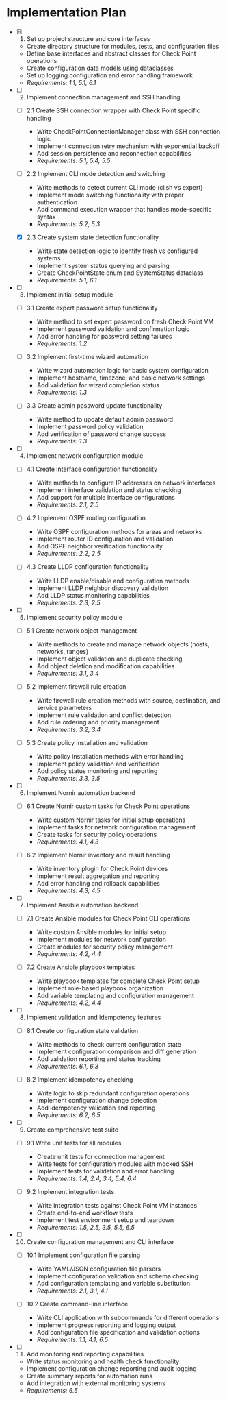 # Implementation Plan

- [x] 1. Set up project structure and core interfaces
  - Create directory structure for modules, tests, and configuration files
  - Define base interfaces and abstract classes for Check Point operations
  - Create configuration data models using dataclasses
  - Set up logging configuration and error handling framework
  - _Requirements: 1.1, 5.1, 6.1_

- [ ] 2. Implement connection management and SSH handling
  - [ ] 2.1 Create SSH connection wrapper with Check Point specific handling
    - Write CheckPointConnectionManager class with SSH connection logic
    - Implement connection retry mechanism with exponential backoff
    - Add session persistence and reconnection capabilities
    - _Requirements: 5.1, 5.4, 5.5_

  - [ ] 2.2 Implement CLI mode detection and switching
    - Write methods to detect current CLI mode (clish vs expert)
    - Implement mode switching functionality with proper authentication
    - Add command execution wrapper that handles mode-specific syntax
    - _Requirements: 5.2, 5.3_

  - [x] 2.3 Create system state detection functionality
    - Write state detection logic to identify fresh vs configured systems
    - Implement system status querying and parsing
    - Create CheckPointState enum and SystemStatus dataclass
    - _Requirements: 5.1, 6.1_

- [ ] 3. Implement initial setup module
  - [ ] 3.1 Create expert password setup functionality
    - Write method to set expert password on fresh Check Point VM
    - Implement password validation and confirmation logic
    - Add error handling for password setting failures
    - _Requirements: 1.2_

  - [ ] 3.2 Implement first-time wizard automation
    - Write wizard automation logic for basic system configuration
    - Implement hostname, timezone, and basic network settings
    - Add validation for wizard completion status
    - _Requirements: 1.3_

  - [ ] 3.3 Create admin password update functionality
    - Write method to update default admin password
    - Implement password policy validation
    - Add verification of password change success
    - _Requirements: 1.3_

- [ ] 4. Implement network configuration module
  - [ ] 4.1 Create interface configuration functionality
    - Write methods to configure IP addresses on network interfaces
    - Implement interface validation and status checking
    - Add support for multiple interface configurations
    - _Requirements: 2.1, 2.5_

  - [ ] 4.2 Implement OSPF routing configuration
    - Write OSPF configuration methods for areas and networks
    - Implement router ID configuration and validation
    - Add OSPF neighbor verification functionality
    - _Requirements: 2.2, 2.5_

  - [ ] 4.3 Create LLDP configuration functionality
    - Write LLDP enable/disable and configuration methods
    - Implement LLDP neighbor discovery validation
    - Add LLDP status monitoring capabilities
    - _Requirements: 2.3, 2.5_

- [ ] 5. Implement security policy module
  - [ ] 5.1 Create network object management
    - Write methods to create and manage network objects (hosts, networks, ranges)
    - Implement object validation and duplicate checking
    - Add object deletion and modification capabilities
    - _Requirements: 3.1, 3.4_

  - [ ] 5.2 Implement firewall rule creation
    - Write firewall rule creation methods with source, destination, and service parameters
    - Implement rule validation and conflict detection
    - Add rule ordering and priority management
    - _Requirements: 3.2, 3.4_

  - [ ] 5.3 Create policy installation and validation
    - Write policy installation methods with error handling
    - Implement policy validation and verification
    - Add policy status monitoring and reporting
    - _Requirements: 3.3, 3.5_

- [ ] 6. Implement Nornir automation backend
  - [ ] 6.1 Create Nornir custom tasks for Check Point operations
    - Write custom Nornir tasks for initial setup operations
    - Implement tasks for network configuration management
    - Create tasks for security policy operations
    - _Requirements: 4.1, 4.3_

  - [ ] 6.2 Implement Nornir inventory and result handling
    - Write inventory plugin for Check Point devices
    - Implement result aggregation and reporting
    - Add error handling and rollback capabilities
    - _Requirements: 4.3, 4.5_

- [ ] 7. Implement Ansible automation backend
  - [ ] 7.1 Create Ansible modules for Check Point CLI operations
    - Write custom Ansible modules for initial setup
    - Implement modules for network configuration
    - Create modules for security policy management
    - _Requirements: 4.2, 4.4_

  - [ ] 7.2 Create Ansible playbook templates
    - Write playbook templates for complete Check Point setup
    - Implement role-based playbook organization
    - Add variable templating and configuration management
    - _Requirements: 4.2, 4.4_

- [ ] 8. Implement validation and idempotency features
  - [ ] 8.1 Create configuration state validation
    - Write methods to check current configuration state
    - Implement configuration comparison and diff generation
    - Add validation reporting and status tracking
    - _Requirements: 6.1, 6.3_

  - [ ] 8.2 Implement idempotency checking
    - Write logic to skip redundant configuration operations
    - Implement configuration change detection
    - Add idempotency validation and reporting
    - _Requirements: 6.2, 6.5_

- [ ] 9. Create comprehensive test suite
  - [ ] 9.1 Write unit tests for all modules
    - Create unit tests for connection management
    - Write tests for configuration modules with mocked SSH
    - Implement tests for validation and error handling
    - _Requirements: 1.4, 2.4, 3.4, 5.4, 6.4_

  - [ ] 9.2 Implement integration tests
    - Write integration tests against Check Point VM instances
    - Create end-to-end workflow tests
    - Implement test environment setup and teardown
    - _Requirements: 1.5, 2.5, 3.5, 5.5, 6.5_

- [ ] 10. Create configuration management and CLI interface
  - [ ] 10.1 Implement configuration file parsing
    - Write YAML/JSON configuration file parsers
    - Implement configuration validation and schema checking
    - Add configuration templating and variable substitution
    - _Requirements: 2.1, 3.1, 4.1_

  - [ ] 10.2 Create command-line interface
    - Write CLI application with subcommands for different operations
    - Implement progress reporting and logging output
    - Add configuration file specification and validation options
    - _Requirements: 1.1, 4.1, 6.5_

- [ ] 11. Add monitoring and reporting capabilities
  - Write status monitoring and health check functionality
  - Implement configuration change reporting and audit logging
  - Create summary reports for automation runs
  - Add integration with external monitoring systems
  - _Requirements: 6.5_